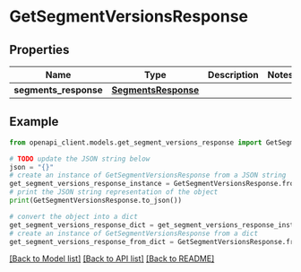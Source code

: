 # GetSegmentVersionsResponse


## Properties

Name | Type | Description | Notes
------------ | ------------- | ------------- | -------------
**segments_response** | [**SegmentsResponse**](SegmentsResponse.md) |  | 

## Example

```python
from openapi_client.models.get_segment_versions_response import GetSegmentVersionsResponse

# TODO update the JSON string below
json = "{}"
# create an instance of GetSegmentVersionsResponse from a JSON string
get_segment_versions_response_instance = GetSegmentVersionsResponse.from_json(json)
# print the JSON string representation of the object
print(GetSegmentVersionsResponse.to_json())

# convert the object into a dict
get_segment_versions_response_dict = get_segment_versions_response_instance.to_dict()
# create an instance of GetSegmentVersionsResponse from a dict
get_segment_versions_response_from_dict = GetSegmentVersionsResponse.from_dict(get_segment_versions_response_dict)
```
[[Back to Model list]](../README.md#documentation-for-models) [[Back to API list]](../README.md#documentation-for-api-endpoints) [[Back to README]](../README.md)



